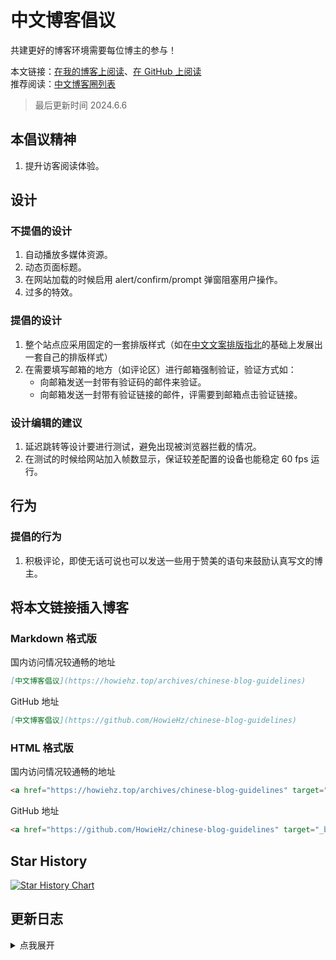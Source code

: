 # 中文博客倡议

共建更好的博客环境需要每位博主的参与！

本文链接：[在我的博客上阅读](https://howiehz.top/archives/chinese-blog-guidelines)、[在 GitHub 上阅读](https://github.com/HowieHz/chinese-blog-guidelines)  
推荐阅读：[中文博客圈列表](https://howiehz.top/archives/chinese-blogosphere-list)

> 最后更新时间 2024.6.6

## 本倡议精神

1. 提升访客阅读体验。

## 设计

### 不提倡的设计

1. 自动播放多媒体资源。
2. 动态页面标题。
3. 在网站加载的时候启用 alert/confirm/prompt 弹窗阻塞用户操作。
4. 过多的特效。

### 提倡的设计

1. 整个站点应采用固定的一套排版样式（如在[中文文案排版指北](https://github.com/sparanoid/chinese-copywriting-guidelines/)的基础上发展出一套自己的排版样式）
2. 在需要填写邮箱的地方（如评论区）进行邮箱强制验证，验证方式如：
   - 向邮箱发送一封带有验证码的邮件来验证。
   - 向邮箱发送一封带有验证链接的邮件，评需要到邮箱点击验证链接。

### 设计编辑的建议

1. 延迟跳转等设计要进行测试，避免出现被浏览器拦截的情况。
2. 在测试的时候给网站加入帧数显示，保证较差配置的设备也能稳定 60 fps 运行。

## 行为

### 提倡的行为

1. 积极评论，即使无话可说也可以发送一些用于赞美的语句来鼓励认真写文的博主。

## 将本文链接插入博客

### Markdown 格式版

国内访问情况较通畅的地址

```markdown
[中文博客倡议](https://howiehz.top/archives/chinese-blog-guidelines)
```

GitHub 地址

```markdown
[中文博客倡议](https://github.com/HowieHz/chinese-blog-guidelines)
```

### HTML 格式版

国内访问情况较通畅的地址

```html
<a href="https://howiehz.top/archives/chinese-blog-guidelines" target="_blank" rel="noopener noreferrer" title="中文博客倡议书">中文博客倡议</a>
```

GitHub 地址

```html
<a href="https://github.com/HowieHz/chinese-blog-guidelines" target="_blank" rel="noopener noreferrer" title="中文博客倡议书">中文博客倡议</a>
```

## Star History

<a href="https://star-history.com/#HowieHz/chinese-blog-guidelines&Date">
 <picture>
   <source media="(prefers-color-scheme: dark)" srcset="https://api.star-history.com/svg?repos=HowieHz/chinese-blog-guidelines&type=Date&theme=dark" />
   <source media="(prefers-color-scheme: light)" srcset="https://api.star-history.com/svg?repos=HowieHz/chinese-blog-guidelines&type=Date" />
   <img alt="Star History Chart" src="https://api.star-history.com/svg?repos=HowieHz/chinese-blog-guidelines&type=Date" />
 </picture>
</a>

## 更新日志

<details><summary>点我展开</summary>

2024.6.6

- 在 [wildgun](http://wildgun.net/) 的建议下修改`设计-提倡的设计`中有关排版的倡议


2024.6.2

- 初版

</details>
